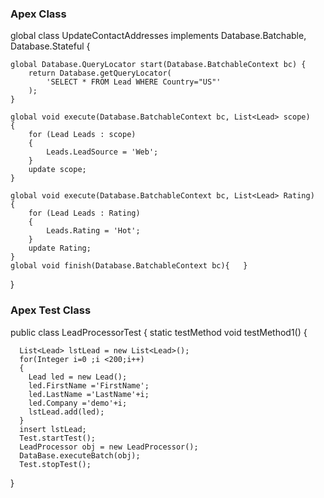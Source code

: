 
### Apex Class

global class UpdateContactAddresses implements Database.Batchable<sObject>, Database.Stateful {
    
    global Database.QueryLocator start(Database.BatchableContext bc) {
        return Database.getQueryLocator(
            'SELECT * FROM Lead WHERE Country="US"' 
        );
    }

    global void execute(Database.BatchableContext bc, List<Lead> scope)
    {
        for (Lead Leads : scope)
        {
            Leads.LeadSource = 'Web';
        }
        update scope;
    }   

    global void execute(Database.BatchableContext bc, List<Lead> Rating)
    {
        for (Lead Leads : Rating)
        {
            Leads.Rating = 'Hot';
        }
        update Rating;
    }   
    global void finish(Database.BatchableContext bc){   }
}


### Apex Test Class


public class LeadProcessorTest
{
  static testMethod void testMethod1()
  {
  
      List<Lead> lstLead = new List<Lead>();
      for(Integer i=0 ;i <200;i++)
      {
        Lead led = new Lead();
        led.FirstName ='FirstName';
        led.LastName ='LastName'+i;
        led.Company ='demo'+i;
        lstLead.add(led);
      }
      insert lstLead;
      Test.startTest();
      LeadProcessor obj = new LeadProcessor();
      DataBase.executeBatch(obj);
      Test.stopTest();
  }

